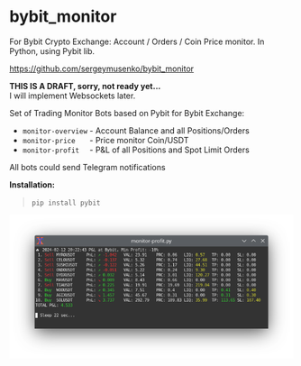 # bybit_monitor

For Bybit Crypto Exchange: Account / Orders / Coin Price monitor. In Python, using Pybit lib.

https://github.com/sergeymusenko/bybit_monitor

**THIS IS A DRAFT, sorry, not ready yet...**<br/>
I will implement Websockets later.

Set of Trading Monitor Bots based on Pybit for Bybit Exchange:

- `monitor-overview` - Account Balance and all Positions/Orders
- `monitor-price   ` - Price monitor Coin/USDT
- `monitor-profit  ` - P&L of all Positions and Spot Limit Orders

All bots could send Telegram notifications

**Installation:**
> `pip install pybit`

<img src="monitor-profit_console_ver.png" alt="Console version">